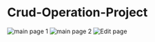 # Crud-Operation-Project
![main page 1](https://user-images.githubusercontent.com/75495749/124855249-50613a80-dfc6-11eb-8de7-1808e31d06d3.jpeg)
![main page 2](https://user-images.githubusercontent.com/75495749/124855254-50f9d100-dfc6-11eb-8666-1380f526ec58.jpeg)
![Edit page](https://user-images.githubusercontent.com/75495749/124855256-52c39480-dfc6-11eb-85c8-1768f0390e48.jpeg)

